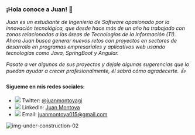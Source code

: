 ### ¡Hola conoce a Juan! 👋

*Juan es un estudiante de Ingeniería de Software apasionado por la innovación tecnológica, que desde hace más de un año ha trabajado con zonas relacionadas a las áreas de Tecnologías de la Información (TI). Ahora Juan busca generar nuevos retos con proyectos en sectores de desarrollo en programas empresariales y aplicativos web usando tecnologías como Java, SpringBoot y Angular.*

*Pasate a ver algunos de sus proyectos y dejale algunas sugerencias que lo puedan ayudar a crecer profesionalmente, él sabrá cómo agradecerte. 👍*


#### Sigueme en mis redes sociales: 
* <img src="https://img.icons8.com/color/20/000000/twitter--v1.png"/> Twitter: <a href="https://twitter.com/juanmontoyagi" target="_blank">@juanmontoyagi</a>
* <img src="https://img.icons8.com/color/20/000000/linkedin.png"/> LinkedIn: <a href="https://www.linkedin.com/in/juan-montoya-034898213" target="_blank">Juan Montoya</a>
* <img src="https://img.icons8.com/color/20/000000/gmail--v2.png"/> Email: <a href="" target="_blank">juanmontoya015@gmail.com</a>

![img-under-construction-02](https://user-images.githubusercontent.com/37417581/124540490-1d138580-dde5-11eb-8b17-2ec92af4798d.png)



<!--
**juanmontoyagi/juanmontoyagi** is a ✨ _special_ ✨ repository because its `README.md` (this file) appears on your GitHub profile.

Here are some ideas to get you started:

- 🔭 I’m currently working on ...
- 🌱 I’m currently learning ...
- 👯 I’m looking to collaborate on ...
- 🤔 I’m looking for help with ...
- 💬 Ask me about ...
- 📫 How to reach me: ...
- 😄 Pronouns: ...
- ⚡ Fun fact: ...
-->
